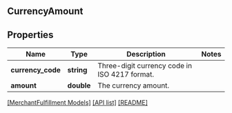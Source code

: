 ## CurrencyAmount

## Properties

Name | Type | Description | Notes
------------ | ------------- | ------------- | -------------
**currency_code** | **string** | Three-digit currency code in ISO 4217 format. |
**amount** | **double** | The currency amount. |

[[MerchantFulfillment Models]](../) [[API list]](../../Api) [[README]](../../../README.md)
